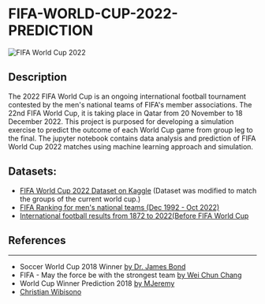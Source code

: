# FIFA-WORLD-CUP-2022-PREDICTION

![FIFA World Cup 2022](https://seeklogo.com/images/F/fifa-world-cup-2022-logo-0E5F05028D-seeklogo.com.png)
## Description
The 2022 FIFA World Cup is an ongoing international football tournament contested by the men's national teams of FIFA's member associations. The 22nd FIFA World Cup, it is taking place in Qatar from 20 November to 18 December 2022. This project is purposed for developing a simulation exercise to predict the outcome of each World Cup game from group leg to the final. The jupyter notebook contains data analysis and prediction of FIFA World Cup 2022 matches using machine learning approach and simulation.

## Datasets:
* [FIFA World Cup 2022 Dataset on Kaggle](https://www.kaggle.com/ahmedelnaggar/fifa-worldcup-2018-dataset) (Dataset was modified to match the groups of the current world cup.)
* [FIFA Ranking for men's national teams (Dec 1992 - Oct 2022)](https://www.kaggle.com/datasets/cashncarry/fifaworldranking)
* [International football results from 1872 to 2022(Before FIFA World Cup](https://www.kaggle.com/datasets/martj42/international-football-results-from-1872-to-2017)

## References
----
* Soccer World Cup 2018 Winner [by Dr. James Bond](https://www.kaggle.com/agostontorok/soccer-world-cup-2018-winner)
* FIFA - May the force be with the strongest team [by Wei Chun Chang](https://www.kaggle.com/justjun0321/fifa-may-the-force-be-with-the-strongest-team)
* World Cup Winner Prediction 2018
 [by MJeremy](https://www.kaggle.com/zhangyue199/world-cup-winner-prediction-2018)
 * [Christian Wibisono](https://www.kaggle.com/christianwbsn)
